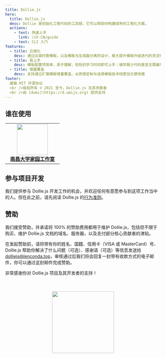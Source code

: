 ```yaml
---
title: Dollie.js
hero:
  title: Dollie.js
  desc: Dollie 是初始化工程代码的工具链，它可以帮助你构建成熟的工程化方案。
  actions:
    - text: 快速上手
      link: /zh-CN/guide
    - text: CLI 入门
features:
  - title: 云端化
    desc: 通过云端托管模板，以及模板与生成器分离的设计，极大提升模板升级迭代的灵活性
  - title: 易上手
    desc: 模板配置项简单，易于理解，较短的学习时间即可上手；编写极少代码甚至无需编写代码即可快速制作脚手架
  - title: 增量覆盖
    desc: 支持通过扩展模板增量覆盖，从而使定制与选择模板技术栈更加方便快捷
footer:
  遵循 MIT 开源协议
  <br />版权所有 © 2021 至今，Dollie.js 及其贡献者
  <br />由 [dumi](https://d.umijs.org) 提供支持
---
```


## 谁在使用

<table>
  <tr>
    <td width="160" align="center">
      <a target="_blank" href="https://team.ncuos.com">
        <img width="100" src="https://avatars.githubusercontent.com/u/18623963?s=200&v=4" />
        <br />
        <strong>南昌大学家园工作室</strong>
      </a>
    </td>
</table>

## 参与项目开发

我们提供参与 Dollie.js 开发工作的机会，并欢迎任何有意愿参与到这项工作当中的人。但在此之前，请先阅读 Dollie.js 的[行为准则](https://github.com/dolliejs/dollie/blob/master/CODE_OF_CONDUCT.md)。

## 赞助

我们接受赞助，并承诺将 100% 的赞助费用都用于维护 Dollie.js，包括但不限于购买、维护 Dollie.js 文档的域名、服务器，以及支付部分核心贡献者的津贴。

在发起赞助前，请将带有你的姓名、国籍、信用卡（VISA 或 MasterCard）号、Dollie.js 帮助你解决了什么问题（可选）、感谢语（可选）等信息发送给 dolliejs@lenconda.top，审核通过后我们将会回复一封带有收款方式的电子邮件，你可以通过这封邮件完成赞助。

非常感谢你对 Dollie.js 项目及其开发者的支持！

<img
  width="200"
  style="display: block; margin: 50px auto;"
  src="//cdn.jsdelivr.net/gh/dolliejs/dollie@master/artworks/banner_horizontal.svg"
/>
